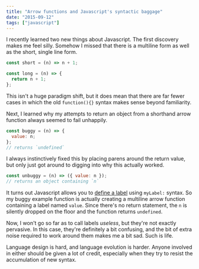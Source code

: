 ```yaml
---
title: "Arrow functions and Javascript's syntactic baggage"
date: "2015-09-12"
tags: ["javascript"]
---
```


I recently learned two new things about Javascript. The first discovery makes me feel silly. Somehow I missed that there is a multiline form as well as the short, single line form.

```js
const short = (n) => n + 1;

const long = (n) => {
  return n + 1;
};
```

This isn't a huge paradigm shift, but it does mean that there are far fewer cases in which the old `function(){}` syntax makes sense beyond familiarity.

<!-- more -->

Next, I learned why my attempts to return an object from a shorthand arrow function always seemed to fail unhappily.

```js
const buggy = (n) => {
  value: n;
};
// returns `undefined`
```

I always instinctively fixed this by placing parens around the return value, but only just got around to digging into why this actually worked.

```js
const unbuggy = (n) => ({ value: n });
// returns an object containing `n`
```

It turns out Javascript allows you to [define a label](https://developer.mozilla.org/en-US/docs/Web/JavaScript/Reference/Statements/label) using `myLabel:` syntax. So my buggy example function is actually creating a multiline arrow function containing a label named `value`. Since there's no return statement, the `n` is silently dropped on the floor and the function returns `undefined`.

Now, I won't go so far as to call labels _useless_, but they're not exactly pervasive. In this case, they're definitely a bit confusing, and the bit of extra noise required to work around them makes me a bit sad. Such is life.

Language design is hard, and language evolution is harder. Anyone involved in either should be given a lot of credit, especially when they try to resist the accumulation of new syntax.

